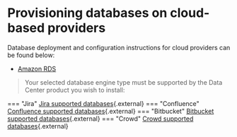 # Provisioning databases on cloud-based providers
Database deployment and configuration instructions for cloud providers can be found below:

* [Amazon RDS](AMAZON_RDS.md)

> Your selected database engine type must be supported by the Data Center product you wish to install:

=== "Jira"
      [Jira supported databases](https://confluence.atlassian.com/adminjiraserver/supported-platforms-938846830.html#Supportedplatforms-Databases){.external}
=== "Confluence"
      [Confluence supported databases](https://confluence.atlassian.com/doc/supported-platforms-207488198.html#SupportedPlatforms-Databases){.external}
=== "Bitbucket"
      [Bitbucket supported databases](https://confluence.atlassian.com/bitbucketserver/supported-platforms-776640981.html#Supportedplatforms-databasesDatabases){.external}
=== "Crowd"
      [Crowd supported databases](https://confluence.atlassian.com/crowd/supported-platforms-191851.html#SupportedPlatforms-Databases){.external}
